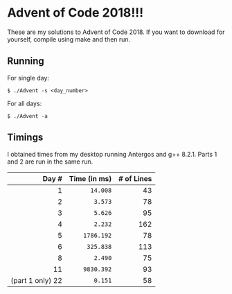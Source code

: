# Advent of Code 2018!!!

These are my solutions to Advent of Code 2018.
If you want to download for yourself, compile using make and then run.

**Running**
----------------------------------
For single day:
    
    $ ./Advent -s <day_number>
    
For all days:
    
    $ ./Advent -a


**Timings**
----------------------------------
I obtained times from my desktop running Antergos and g++ 8.2.1.  Parts 1 and 2 are run in the same run.

Day # | Time (in ms) | # of Lines
-----:|-------------:|-----------:
1     |`14.008`      |43
2     |`3.573`       |78
3     |`5.626`       |95
4     |`2.232`       |162
5     |`1786.192`    |78
6     |`325.838`     |113
8     |`2.490`       |75
11    |`9830.392`    |93
(part 1 only) 22|`0.151`|58
